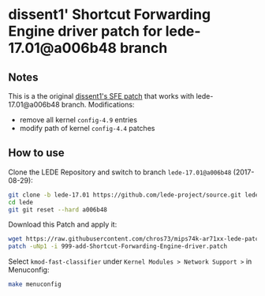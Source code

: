 dissent1' Shortcut Forwarding Engine driver patch for lede-17.01@a006b48 branch
================================================================================

Notes
-----
This is a the original [dissent1's SFE patch](https://github.com/lede-project/source/pull/1269) that works with lede-17.01@a006b48 branch.
Modifications:
* remove all kernel `config-4.9` entries
* modify path of kernel `config-4.4` patches

How to use
----------

Clone the LEDE Repository and switch to branch `lede-17.01@a006b48` (2017-08-29):

```sh
git clone -b lede-17.01 https://github.com/lede-project/source.git lede
cd lede
git git reset --hard a006b48
```

Download this Patch and apply it:

```sh
wget https://raw.githubusercontent.com/chros73/mips74k-ar71xx-lede-patch/lede-17.01/dissent1-sfe/999-add-Shortcut-Forwarding-Engine-driver.patch
patch -uNp1 -i 999-add-Shortcut-Forwarding-Engine-driver.patch
```

Select `kmod-fast-classifier` under `Kernel Modules > Network Support >` in Menuconfig:

```sh
make menuconfig
```
